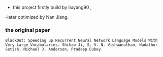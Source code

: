 - this project firstly build by liuyang90 , 

-later optimized by Nan Jiang.

### the original paper
`BlackOut: Speeding up Recurrent Neural Network Language Models With Very Large Vocabularies. Shihao Ji, S. V. N. Vishwanathan, Nadathur Satish, Michael J. Anderson, Pradeep Dubey.`

